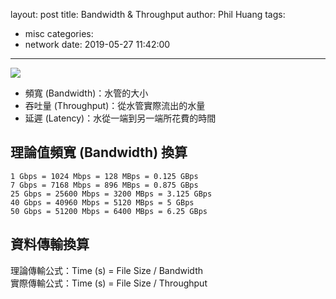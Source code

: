 layout: post
title: Bandwidth & Throughput
author: Phil Huang
tags:
  - misc
categories:
  - network
date: 2019-05-27 11:42:00
---

![](/images/throughput-bandwidth.png)

- 頻寬 (Bandwidth)：水管的大小  
- 吞吐量 (Throughput)：從水管實際流出的水量  
- 延遲 (Latency)：水從一端到另一端所花費的時間  

<!--more-->

## 理論值頻寬 (Bandwidth) 換算

```
1 Gbps = 1024 Mbps = 128 MBps = 0.125 GBps
7 Gbps = 7168 Mbps = 896 MBps = 0.875 GBps
25 Gbps = 25600 Mbps = 3200 MBps = 3.125 GBps
40 Gbps = 40960 Mbps = 5120 MBps = 5 GBps
50 Gbps = 51200 Mbps = 6400 MBps = 6.25 GBps
```

## 資料傳輸換算

理論傳輸公式：Time (s) = File Size / Bandwidth  
實際傳輸公式：Time (s) = File Size / Throughput


